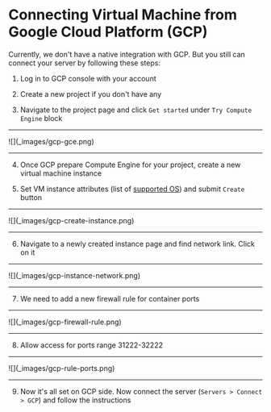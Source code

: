 # Connecting Virtual Machine from Google Cloud Platform (GCP)

Currently, we don't have a native integration with GCP. But you still can connect your server by following these steps:

1. Log in to GCP console with your account 

2. Create a new project if you don't have any

3. Navigate to the project page and click `Get started` under `Try Compute Engine` block
<hr>![](_images/gcp-gce.png)<hr>

4. Once GCP prepare Compute Engine for your project, create a new virtual machine instance

5. Set VM instance attributes (list of [supported OS](../supported-os.md)) and submit `Create` button
<hr>![](_images/gcp-create-instance.png)<hr>

6. Navigate to a newly created instance page and find network link. Click on it
<hr>![](_images/gcp-instance-network.png)<hr>

7. We need to add a new firewall rule for container ports 
<hr>![](_images/gcp-firewall-rule.png)<hr>

8. Allow access for ports range 31222-32222 
<hr>![](_images/gcp-rule-ports.png)<hr>

9. Now it's all set on GCP side. Now connect the server (`Servers > Connect > GCP`) and follow the instructions